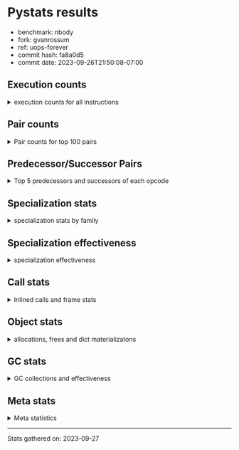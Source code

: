 
# Pystats results

- benchmark: nbody
- fork: gvanrossum
- ref: uops-forever
- commit hash: fa8a0d5
- commit date: 2023-09-26T21:50:08-07:00

## Execution counts

<details>
<summary> execution counts for all instructions </summary>

|Name | Count | Self | Cumulative | Miss ratio | 
|---|---:|---:|---:|---:|
| LOAD_FAST | 206,404,340 | 23.7% | 23.7% |  |
| SWAP | 151,200,000 | 17.4% | 41.1% |  |
| COPY | 129,600,000 | 14.9% | 56.0% |  |
| BINARY_OP_MULTIPLY_FLOAT | 75,602,440 | 8.7% | 64.7% |  |
| STORE_SUBSCR_LIST_INT | 75,600,180 | 8.7% | 73.4% |  |
| LOAD_CONST | 64,800,640 | 7.4% | 80.8% |  |
| BINARY_SUBSCR_LIST_INT | 64,800,000 | 7.4% | 88.3% |  |
| BINARY_OP_ADD_FLOAT | 39,601,020 | 4.6% | 92.8% |  |
| BINARY_OP_SUBTRACT_FLOAT | 36,001,440 | 4.1% | 97.0% |  |
| ENTER_EXECUTOR | 14,400,240 | 1.7% | 98.6% |  |
| STORE_FAST | 7,203,720 | 0.8% | 99.4% |  |
| UNPACK_SEQUENCE_TUPLE | 1,200,880 | 0.1% | 99.6% |  |
| UNPACK_SEQUENCE_LIST | 1,200,820 | 0.1% | 99.7% |  |
| FOR_ITER_LIST | 1,200,700 | 0.1% | 99.9% |  |
| GET_ITER | 1,200,480 | 0.1% | 100.0% |  |
| LOAD_FAST_LOAD_FAST | 1,980 | 0.0% | 100.0% |  |
| STORE_FAST_STORE_FAST | 1,260 | 0.0% | 100.0% |  |
| BINARY_OP | 800 | 0.0% | 100.0% |  |
| LOAD_GLOBAL_MODULE | 460 | 0.0% | 100.0% |  |
| JUMP_BACKWARD | 440 | 0.0% | 100.0% |  |
| RESUME_CHECK | 360 | 0.0% | 100.0% |  |
| CALL | 360 | 0.0% | 100.0% |  |
| PUSH_NULL | 300 | 0.0% | 100.0% |  |
| POP_TOP | 300 | 0.0% | 100.0% |  |
| RETURN_VALUE | 240 | 0.0% | 100.0% |  |
| CALL_PY_WITH_DEFAULTS | 240 | 0.0% | 100.0% |  |
| LOAD_GLOBAL | 220 | 0.0% | 100.0% |  |
| UNPACK_SEQUENCE_TWO_TUPLE | 180 | 0.0% | 100.0% |  |
| LOAD_DEREF | 180 | 0.0% | 100.0% |  |
| FOR_ITER_RANGE | 180 | 0.0% | 100.0% |  |
| LOAD_ATTR_MODULE | 160 | 0.0% | 100.0% |  |
| RETURN_CONST | 120 | 0.0% | 100.0% |  |
| LOAD_GLOBAL_BUILTIN | 120 | 0.0% | 100.0% |  |
| CALL_FUNCTION_EX | 120 | 0.0% | 100.0% |  |
| CALL_BUILTIN_CLASS | 120 | 0.0% | 100.0% |  |
| LOAD_ATTR | 80 | 0.0% | 100.0% |  |
| STORE_SUBSCR | 60 | 0.0% | 100.0% |  |
| NOP | 60 | 0.0% | 100.0% |  |
| LIST_EXTEND | 60 | 0.0% | 100.0% |  |
| COPY_FREE_VARS | 60 | 0.0% | 100.0% |  |
| CALL_INTRINSIC_1 | 60 | 0.0% | 100.0% |  |
| BUILD_LIST | 60 | 0.0% | 100.0% |  |
| BINARY_SUBSCR_DICT | 60 | 0.0% | 100.0% |  |
| UNPACK_SEQUENCE | 20 | 0.0% | 100.0% |  |
| BINARY_SUBSCR | 20 | 0.0% | 100.0% |  |


</details>

## Pair counts

<details>
<summary> Pair counts for top 100 pairs </summary>

|Pair | Count | Self | Cumulative | 
|---|---:|---:|---:|
| LOAD_FAST BINARY_OP_MULTIPLY_FLOAT | 75,601,800 | 8.7% | 8.7% |
| SWAP SWAP | 75,600,000 | 8.7% | 17.4% |
| SWAP STORE_SUBSCR_LIST_INT | 75,600,000 | 8.7% | 26.1% |
| LOAD_FAST LOAD_FAST | 64,801,340 | 7.4% | 33.5% |
| LOAD_FAST LOAD_CONST | 64,800,180 | 7.4% | 41.0% |
| LOAD_CONST COPY | 64,800,000 | 7.4% | 48.4% |
| COPY COPY | 64,800,000 | 7.4% | 55.9% |
| COPY BINARY_SUBSCR_LIST_INT | 64,800,000 | 7.4% | 63.3% |
| BINARY_SUBSCR_LIST_INT LOAD_FAST | 64,800,000 | 7.4% | 70.8% |
| STORE_SUBSCR_LIST_INT LOAD_FAST | 62,400,000 | 7.2% | 77.9% |
| BINARY_OP_MULTIPLY_FLOAT BINARY_OP_ADD_FLOAT | 39,600,800 | 4.6% | 82.5% |
| BINARY_OP_ADD_FLOAT SWAP | 39,600,000 | 4.6% | 87.0% |
| BINARY_OP_MULTIPLY_FLOAT BINARY_OP_SUBTRACT_FLOAT | 36,000,720 | 4.1% | 91.2% |
| BINARY_OP_SUBTRACT_FLOAT SWAP | 36,000,000 | 4.1% | 95.3% |
| STORE_SUBSCR_LIST_INT ENTER_EXECUTOR | 13,200,000 | 1.5% | 96.8% |
| ENTER_EXECUTOR LOAD_FAST | 12,000,240 | 1.4% | 98.2% |
| STORE_FAST STORE_FAST | 3,600,660 | 0.4% | 98.6% |
| STORE_FAST LOAD_FAST | 2,400,460 | 0.3% | 98.9% |
| UNPACK_SEQUENCE_TUPLE STORE_FAST | 1,200,460 | 0.1% | 99.0% |
| STORE_FAST UNPACK_SEQUENCE_LIST | 1,200,460 | 0.1% | 99.2% |
| FOR_ITER_LIST UNPACK_SEQUENCE_TUPLE | 1,200,460 | 0.1% | 99.3% |
| LOAD_FAST GET_ITER | 1,200,420 | 0.1% | 99.4% |
| GET_ITER FOR_ITER_LIST | 1,200,360 | 0.1% | 99.6% |
| UNPACK_SEQUENCE_LIST STORE_FAST | 1,200,220 | 0.1% | 99.7% |
| ENTER_EXECUTOR ENTER_EXECUTOR | 1,200,000 | 0.1% | 99.9% |
| ENTER_EXECUTOR STORE_FAST | 1,199,940 | 0.1% | 100.0% |
| BINARY_OP_SUBTRACT_FLOAT STORE_FAST | 1,380 | 0.0% | 100.0% |
| STORE_FAST LOAD_FAST_LOAD_FAST | 1,260 | 0.0% | 100.0% |
| LOAD_FAST_LOAD_FAST LOAD_FAST | 900 | 0.0% | 100.0% |
| UNPACK_SEQUENCE_LIST STORE_FAST_STORE_FAST | 600 | 0.0% | 100.0% |
| STORE_FAST_STORE_FAST STORE_FAST_STORE_FAST | 600 | 0.0% | 100.0% |
| LOAD_FAST_LOAD_FAST BINARY_OP_SUBTRACT_FLOAT | 540 | 0.0% | 100.0% |
| STORE_FAST_STORE_FAST STORE_FAST | 420 | 0.0% | 100.0% |
| LOAD_CONST BINARY_OP | 400 | 0.0% | 100.0% |
| STORE_FAST JUMP_BACKWARD | 380 | 0.0% | 100.0% |
| UNPACK_SEQUENCE_TUPLE UNPACK_SEQUENCE_LIST | 360 | 0.0% | 100.0% |
| LOAD_FAST_LOAD_FAST BINARY_OP_MULTIPLY_FLOAT | 360 | 0.0% | 100.0% |
| JUMP_BACKWARD FOR_ITER_LIST | 340 | 0.0% | 100.0% |
| BINARY_OP_MULTIPLY_FLOAT LOAD_FAST | 280 | 0.0% | 100.0% |
| BINARY_OP_ADD_FLOAT LOAD_FAST | 280 | 0.0% | 100.0% |
| STORE_FAST_STORE_FAST LOAD_FAST_LOAD_FAST | 240 | 0.0% | 100.0% |
| CALL_PY_WITH_DEFAULTS RESUME_CHECK | 240 | 0.0% | 100.0% |
| BINARY_OP_MULTIPLY_FLOAT LOAD_FAST_LOAD_FAST | 240 | 0.0% | 100.0% |
| BINARY_OP_MULTIPLY_FLOAT LOAD_CONST | 220 | 0.0% | 100.0% |
| BINARY_OP_ADD_FLOAT STORE_FAST | 220 | 0.0% | 100.0% |
| BINARY_OP_ADD_FLOAT BINARY_OP_MULTIPLY_FLOAT | 220 | 0.0% | 100.0% |
| BINARY_OP BINARY_OP_ADD_FLOAT | 220 | 0.0% | 100.0% |
| STORE_FAST ENTER_EXECUTOR | 200 | 0.0% | 100.0% |
| BINARY_OP BINARY_OP | 200 | 0.0% | 100.0% |
| UNPACK_SEQUENCE_TWO_TUPLE UNPACK_SEQUENCE_TUPLE | 180 | 0.0% | 100.0% |
| STORE_FAST UNPACK_SEQUENCE_TUPLE | 180 | 0.0% | 100.0% |
| RESUME_CHECK LOAD_FAST | 180 | 0.0% | 100.0% |
| PUSH_NULL CALL | 180 | 0.0% | 100.0% |
| LOAD_FAST_LOAD_FAST BINARY_OP | 180 | 0.0% | 100.0% |
| FOR_ITER_LIST UNPACK_SEQUENCE_TWO_TUPLE | 180 | 0.0% | 100.0% |
| BINARY_OP_MULTIPLY_FLOAT STORE_FAST | 180 | 0.0% | 100.0% |
| BINARY_OP_ADD_FLOAT LOAD_CONST | 180 | 0.0% | 100.0% |
| BINARY_OP LOAD_FAST | 180 | 0.0% | 100.0% |
| LOAD_GLOBAL LOAD_GLOBAL_MODULE | 160 | 0.0% | 100.0% |
| LOAD_ATTR_MODULE PUSH_NULL | 160 | 0.0% | 100.0% |
| BINARY_OP BINARY_OP_SUBTRACT_FLOAT | 140 | 0.0% | 100.0% |
| STORE_SUBSCR_LIST_INT LOAD_FAST_LOAD_FAST | 120 | 0.0% | 100.0% |
| RETURN_VALUE POP_TOP | 120 | 0.0% | 100.0% |
| RETURN_CONST POP_TOP | 120 | 0.0% | 100.0% |
| PUSH_NULL LOAD_FAST | 120 | 0.0% | 100.0% |
| LOAD_GLOBAL_BUILTIN LOAD_FAST | 120 | 0.0% | 100.0% |
| LOAD_FAST RETURN_VALUE | 120 | 0.0% | 100.0% |
| LOAD_DEREF PUSH_NULL | 120 | 0.0% | 100.0% |
| LOAD_CONST STORE_SUBSCR_LIST_INT | 120 | 0.0% | 100.0% |
| GET_ITER FOR_ITER_RANGE | 120 | 0.0% | 100.0% |
| FOR_ITER_RANGE STORE_FAST | 120 | 0.0% | 100.0% |
| BINARY_OP_ADD_FLOAT LOAD_FAST_LOAD_FAST | 120 | 0.0% | 100.0% |
| LOAD_GLOBAL_MODULE LOAD_ATTR_MODULE | 100 | 0.0% | 100.0% |
| STORE_FAST LOAD_GLOBAL_MODULE | 80 | 0.0% | 100.0% |
| POP_TOP LOAD_GLOBAL_MODULE | 80 | 0.0% | 100.0% |
| LOAD_GLOBAL_MODULE CALL_PY_WITH_DEFAULTS | 80 | 0.0% | 100.0% |
| LOAD_FAST CALL_BUILTIN_CLASS | 80 | 0.0% | 100.0% |
| CALL CALL_PY_WITH_DEFAULTS | 80 | 0.0% | 100.0% |
| UNPACK_SEQUENCE_TUPLE STORE_FAST_STORE_FAST | 60 | 0.0% | 100.0% |
| STORE_SUBSCR_LIST_INT RETURN_CONST | 60 | 0.0% | 100.0% |
| STORE_SUBSCR STORE_SUBSCR_LIST_INT | 60 | 0.0% | 100.0% |
| RETURN_VALUE RETURN_VALUE | 60 | 0.0% | 100.0% |
| RESUME_CHECK LOAD_DEREF | 60 | 0.0% | 100.0% |
| POP_TOP NOP | 60 | 0.0% | 100.0% |
| POP_TOP LOAD_GLOBAL | 60 | 0.0% | 100.0% |
| POP_TOP JUMP_BACKWARD | 60 | 0.0% | 100.0% |
| NOP LOAD_DEREF | 60 | 0.0% | 100.0% |
| LOAD_GLOBAL_MODULE LOAD_FAST | 60 | 0.0% | 100.0% |
| LOAD_GLOBAL_MODULE LOAD_CONST | 60 | 0.0% | 100.0% |
| LOAD_GLOBAL_MODULE LOAD_ATTR | 60 | 0.0% | 100.0% |
| LOAD_FAST CALL_FUNCTION_EX | 60 | 0.0% | 100.0% |
| LOAD_FAST CALL | 60 | 0.0% | 100.0% |
| LOAD_FAST BUILD_LIST | 60 | 0.0% | 100.0% |
| LOAD_DEREF LIST_EXTEND | 60 | 0.0% | 100.0% |
| LOAD_CONST STORE_SUBSCR | 60 | 0.0% | 100.0% |
| LOAD_CONST LOAD_FAST | 60 | 0.0% | 100.0% |
| LOAD_ATTR LOAD_ATTR_MODULE | 60 | 0.0% | 100.0% |
| LIST_EXTEND CALL_INTRINSIC_1 | 60 | 0.0% | 100.0% |
| JUMP_BACKWARD FOR_ITER_RANGE | 60 | 0.0% | 100.0% |
| FOR_ITER_LIST LOAD_FAST | 60 | 0.0% | 100.0% |


</details>

## Predecessor/Successor Pairs

<details>
<summary> Top 5 predecessors and successors of each opcode </summary>

### BINARY_SUBSCR

<details>
<summary> Successors and predecessors for BINARY_SUBSCR </summary>

|Predecessors | Count | Percentage | 
|---|---:|---:|
| LOAD_FAST | 20 | 100.0% |

|Successors | Count | Percentage | 
|---|---:|---:|
| BINARY_SUBSCR_DICT | 20 | 100.0% |


</details>

### GET_ITER

<details>
<summary> Successors and predecessors for GET_ITER </summary>

|Predecessors | Count | Percentage | 
|---|---:|---:|
| LOAD_FAST | 1,200,420 | 100.0% |
| CALL_BUILTIN_CLASS | 60 | 0.0% |

|Successors | Count | Percentage | 
|---|---:|---:|
| FOR_ITER_LIST | 1,200,360 | 100.0% |
| FOR_ITER_RANGE | 120 | 0.0% |


</details>

### NOP

<details>
<summary> Successors and predecessors for NOP </summary>

|Predecessors | Count | Percentage | 
|---|---:|---:|
| POP_TOP | 60 | 100.0% |

|Successors | Count | Percentage | 
|---|---:|---:|
| LOAD_DEREF | 60 | 100.0% |


</details>

### POP_TOP

<details>
<summary> Successors and predecessors for POP_TOP </summary>

|Predecessors | Count | Percentage | 
|---|---:|---:|
| RETURN_VALUE | 120 | 40.0% |
| RETURN_CONST | 120 | 40.0% |
| CALL | 60 | 20.0% |

|Successors | Count | Percentage | 
|---|---:|---:|
| LOAD_GLOBAL_MODULE | 80 | 26.7% |
| NOP | 60 | 20.0% |
| LOAD_GLOBAL | 60 | 20.0% |
| JUMP_BACKWARD | 60 | 20.0% |
| LOAD_GLOBAL_BUILTIN | 40 | 13.3% |


</details>

### PUSH_NULL

<details>
<summary> Successors and predecessors for PUSH_NULL </summary>

|Predecessors | Count | Percentage | 
|---|---:|---:|
| LOAD_ATTR_MODULE | 160 | 53.3% |
| LOAD_DEREF | 120 | 40.0% |
| LOAD_ATTR | 20 | 6.7% |

|Successors | Count | Percentage | 
|---|---:|---:|
| CALL | 180 | 60.0% |
| LOAD_FAST | 120 | 40.0% |


</details>

### RETURN_VALUE

<details>
<summary> Successors and predecessors for RETURN_VALUE </summary>

|Predecessors | Count | Percentage | 
|---|---:|---:|
| LOAD_FAST | 120 | 50.0% |
| RETURN_VALUE | 60 | 25.0% |
| BINARY_OP_SUBTRACT_FLOAT | 60 | 25.0% |

|Successors | Count | Percentage | 
|---|---:|---:|
| POP_TOP | 120 | 50.0% |
| RETURN_VALUE | 60 | 25.0% |
| LOAD_GLOBAL | 40 | 16.7% |
| LOAD_GLOBAL_MODULE | 20 | 8.3% |


</details>

### STORE_SUBSCR

<details>
<summary> Successors and predecessors for STORE_SUBSCR </summary>

|Predecessors | Count | Percentage | 
|---|---:|---:|
| LOAD_CONST | 60 | 100.0% |

|Successors | Count | Percentage | 
|---|---:|---:|
| STORE_SUBSCR_LIST_INT | 60 | 100.0% |


</details>

### BINARY_OP

<details>
<summary> Successors and predecessors for BINARY_OP </summary>

|Predecessors | Count | Percentage | 
|---|---:|---:|
| LOAD_CONST | 400 | 50.0% |
| BINARY_OP | 200 | 25.0% |
| LOAD_FAST_LOAD_FAST | 180 | 22.5% |
| LOAD_FAST | 20 | 2.5% |

|Successors | Count | Percentage | 
|---|---:|---:|
| BINARY_OP_ADD_FLOAT | 220 | 27.5% |
| BINARY_OP | 200 | 25.0% |
| LOAD_FAST | 180 | 22.5% |
| BINARY_OP_SUBTRACT_FLOAT | 140 | 17.5% |
| BINARY_OP_MULTIPLY_FLOAT | 60 | 7.5% |


</details>

### BUILD_LIST

<details>
<summary> Successors and predecessors for BUILD_LIST </summary>

|Predecessors | Count | Percentage | 
|---|---:|---:|
| LOAD_FAST | 60 | 100.0% |

|Successors | Count | Percentage | 
|---|---:|---:|
| LOAD_DEREF | 60 | 100.0% |


</details>

### CALL

<details>
<summary> Successors and predecessors for CALL </summary>

|Predecessors | Count | Percentage | 
|---|---:|---:|
| PUSH_NULL | 180 | 50.0% |
| LOAD_FAST | 60 | 16.7% |
| CALL | 60 | 16.7% |
| LOAD_GLOBAL_MODULE | 40 | 11.1% |
| BINARY_SUBSCR_DICT | 20 | 5.6% |

|Successors | Count | Percentage | 
|---|---:|---:|
| CALL_PY_WITH_DEFAULTS | 80 | 22.2% |
| STORE_FAST | 60 | 16.7% |
| POP_TOP | 60 | 16.7% |
| LOAD_FAST | 60 | 16.7% |
| CALL | 60 | 16.7% |


</details>

### CALL_FUNCTION_EX

<details>
<summary> Successors and predecessors for CALL_FUNCTION_EX </summary>

|Predecessors | Count | Percentage | 
|---|---:|---:|
| LOAD_FAST | 60 | 50.0% |
| CALL_INTRINSIC_1 | 60 | 50.0% |

|Successors | Count | Percentage | 
|---|---:|---:|
| RESUME_CHECK | 60 | 50.0% |
| COPY_FREE_VARS | 60 | 50.0% |


</details>

### CALL_INTRINSIC_1

<details>
<summary> Successors and predecessors for CALL_INTRINSIC_1 </summary>

|Predecessors | Count | Percentage | 
|---|---:|---:|
| LIST_EXTEND | 60 | 100.0% |

|Successors | Count | Percentage | 
|---|---:|---:|
| CALL_FUNCTION_EX | 60 | 100.0% |


</details>

### COPY

<details>
<summary> Successors and predecessors for COPY </summary>

|Predecessors | Count | Percentage | 
|---|---:|---:|
| LOAD_CONST | 64,800,000 | 50.0% |
| COPY | 64,800,000 | 50.0% |

|Successors | Count | Percentage | 
|---|---:|---:|
| COPY | 64,800,000 | 50.0% |
| BINARY_SUBSCR_LIST_INT | 64,800,000 | 50.0% |


</details>

### COPY_FREE_VARS

<details>
<summary> Successors and predecessors for COPY_FREE_VARS </summary>

|Predecessors | Count | Percentage | 
|---|---:|---:|
| CALL_FUNCTION_EX | 60 | 100.0% |

|Successors | Count | Percentage | 
|---|---:|---:|
| RESUME_CHECK | 60 | 100.0% |


</details>

### ENTER_EXECUTOR

<details>
<summary> Successors and predecessors for ENTER_EXECUTOR </summary>

|Predecessors | Count | Percentage | 
|---|---:|---:|
| STORE_SUBSCR_LIST_INT | 13,200,000 | 91.7% |
| ENTER_EXECUTOR | 1,200,000 | 8.3% |
| STORE_FAST | 200 | 0.0% |
| JUMP_BACKWARD | 40 | 0.0% |

|Successors | Count | Percentage | 
|---|---:|---:|
| LOAD_FAST | 12,000,240 | 83.3% |
| ENTER_EXECUTOR | 1,200,000 | 8.3% |
| STORE_FAST | 1,199,940 | 8.3% |
| RETURN_CONST | 60 | 0.0% |


</details>

### JUMP_BACKWARD

<details>
<summary> Successors and predecessors for JUMP_BACKWARD </summary>

|Predecessors | Count | Percentage | 
|---|---:|---:|
| STORE_FAST | 380 | 86.4% |
| POP_TOP | 60 | 13.6% |

|Successors | Count | Percentage | 
|---|---:|---:|
| FOR_ITER_LIST | 340 | 77.3% |
| FOR_ITER_RANGE | 60 | 13.6% |
| ENTER_EXECUTOR | 40 | 9.1% |


</details>

### LIST_EXTEND

<details>
<summary> Successors and predecessors for LIST_EXTEND </summary>

|Predecessors | Count | Percentage | 
|---|---:|---:|
| LOAD_DEREF | 60 | 100.0% |

|Successors | Count | Percentage | 
|---|---:|---:|
| CALL_INTRINSIC_1 | 60 | 100.0% |


</details>

### LOAD_ATTR

<details>
<summary> Successors and predecessors for LOAD_ATTR </summary>

|Predecessors | Count | Percentage | 
|---|---:|---:|
| LOAD_GLOBAL_MODULE | 60 | 75.0% |
| LOAD_GLOBAL | 20 | 25.0% |

|Successors | Count | Percentage | 
|---|---:|---:|
| LOAD_ATTR_MODULE | 60 | 75.0% |
| PUSH_NULL | 20 | 25.0% |


</details>

### LOAD_CONST

<details>
<summary> Successors and predecessors for LOAD_CONST </summary>

|Predecessors | Count | Percentage | 
|---|---:|---:|
| LOAD_FAST | 64,800,180 | 100.0% |
| BINARY_OP_MULTIPLY_FLOAT | 220 | 0.0% |
| BINARY_OP_ADD_FLOAT | 180 | 0.0% |
| LOAD_GLOBAL_MODULE | 60 | 0.0% |

|Successors | Count | Percentage | 
|---|---:|---:|
| COPY | 64,800,000 | 100.0% |
| BINARY_OP | 400 | 0.0% |
| STORE_SUBSCR_LIST_INT | 120 | 0.0% |
| STORE_SUBSCR | 60 | 0.0% |
| LOAD_FAST | 60 | 0.0% |


</details>

### LOAD_DEREF

<details>
<summary> Successors and predecessors for LOAD_DEREF </summary>

|Predecessors | Count | Percentage | 
|---|---:|---:|
| RESUME_CHECK | 60 | 33.3% |
| NOP | 60 | 33.3% |
| BUILD_LIST | 60 | 33.3% |

|Successors | Count | Percentage | 
|---|---:|---:|
| PUSH_NULL | 120 | 66.7% |
| LIST_EXTEND | 60 | 33.3% |


</details>

### LOAD_FAST

<details>
<summary> Successors and predecessors for LOAD_FAST </summary>

|Predecessors | Count | Percentage | 
|---|---:|---:|
| LOAD_FAST | 64,801,340 | 31.4% |
| BINARY_SUBSCR_LIST_INT | 64,800,000 | 31.4% |
| STORE_SUBSCR_LIST_INT | 62,400,000 | 30.2% |
| ENTER_EXECUTOR | 12,000,240 | 5.8% |
| STORE_FAST | 2,400,460 | 1.2% |

|Successors | Count | Percentage | 
|---|---:|---:|
| BINARY_OP_MULTIPLY_FLOAT | 75,601,800 | 36.6% |
| LOAD_FAST | 64,801,340 | 31.4% |
| LOAD_CONST | 64,800,180 | 31.4% |
| GET_ITER | 1,200,420 | 0.6% |
| RETURN_VALUE | 120 | 0.0% |


</details>

### LOAD_FAST_LOAD_FAST

<details>
<summary> Successors and predecessors for LOAD_FAST_LOAD_FAST </summary>

|Predecessors | Count | Percentage | 
|---|---:|---:|
| STORE_FAST | 1,260 | 63.6% |
| STORE_FAST_STORE_FAST | 240 | 12.1% |
| BINARY_OP_MULTIPLY_FLOAT | 240 | 12.1% |
| STORE_SUBSCR_LIST_INT | 120 | 6.1% |
| BINARY_OP_ADD_FLOAT | 120 | 6.1% |

|Successors | Count | Percentage | 
|---|---:|---:|
| LOAD_FAST | 900 | 45.5% |
| BINARY_OP_SUBTRACT_FLOAT | 540 | 27.3% |
| BINARY_OP_MULTIPLY_FLOAT | 360 | 18.2% |
| BINARY_OP | 180 | 9.1% |


</details>

### LOAD_GLOBAL

<details>
<summary> Successors and predecessors for LOAD_GLOBAL </summary>

|Predecessors | Count | Percentage | 
|---|---:|---:|
| POP_TOP | 60 | 27.3% |
| STORE_FAST | 40 | 18.2% |
| RETURN_VALUE | 40 | 18.2% |
| RESUME_CHECK | 40 | 18.2% |
| LOAD_GLOBAL_MODULE | 20 | 9.1% |

|Successors | Count | Percentage | 
|---|---:|---:|
| LOAD_GLOBAL_MODULE | 160 | 72.7% |
| LOAD_GLOBAL_BUILTIN | 40 | 18.2% |
| LOAD_ATTR | 20 | 9.1% |


</details>

### RETURN_CONST

<details>
<summary> Successors and predecessors for RETURN_CONST </summary>

|Predecessors | Count | Percentage | 
|---|---:|---:|
| STORE_SUBSCR_LIST_INT | 60 | 50.0% |
| ENTER_EXECUTOR | 60 | 50.0% |

|Successors | Count | Percentage | 
|---|---:|---:|
| POP_TOP | 120 | 100.0% |


</details>

### STORE_FAST

<details>
<summary> Successors and predecessors for STORE_FAST </summary>

|Predecessors | Count | Percentage | 
|---|---:|---:|
| STORE_FAST | 3,600,660 | 50.0% |
| UNPACK_SEQUENCE_TUPLE | 1,200,460 | 16.7% |
| UNPACK_SEQUENCE_LIST | 1,200,220 | 16.7% |
| ENTER_EXECUTOR | 1,199,940 | 16.7% |
| BINARY_OP_SUBTRACT_FLOAT | 1,380 | 0.0% |

|Successors | Count | Percentage | 
|---|---:|---:|
| STORE_FAST | 3,600,660 | 50.0% |
| LOAD_FAST | 2,400,460 | 33.3% |
| UNPACK_SEQUENCE_LIST | 1,200,460 | 16.7% |
| LOAD_FAST_LOAD_FAST | 1,260 | 0.0% |
| JUMP_BACKWARD | 380 | 0.0% |


</details>

### STORE_FAST_STORE_FAST

<details>
<summary> Successors and predecessors for STORE_FAST_STORE_FAST </summary>

|Predecessors | Count | Percentage | 
|---|---:|---:|
| UNPACK_SEQUENCE_LIST | 600 | 47.6% |
| STORE_FAST_STORE_FAST | 600 | 47.6% |
| UNPACK_SEQUENCE_TUPLE | 60 | 4.8% |

|Successors | Count | Percentage | 
|---|---:|---:|
| STORE_FAST_STORE_FAST | 600 | 47.6% |
| STORE_FAST | 420 | 33.3% |
| LOAD_FAST_LOAD_FAST | 240 | 19.0% |


</details>

### SWAP

<details>
<summary> Successors and predecessors for SWAP </summary>

|Predecessors | Count | Percentage | 
|---|---:|---:|
| SWAP | 75,600,000 | 50.0% |
| BINARY_OP_ADD_FLOAT | 39,600,000 | 26.2% |
| BINARY_OP_SUBTRACT_FLOAT | 36,000,000 | 23.8% |

|Successors | Count | Percentage | 
|---|---:|---:|
| SWAP | 75,600,000 | 50.0% |
| STORE_SUBSCR_LIST_INT | 75,600,000 | 50.0% |


</details>

### UNPACK_SEQUENCE

<details>
<summary> Successors and predecessors for UNPACK_SEQUENCE </summary>

|Predecessors | Count | Percentage | 
|---|---:|---:|
| LOAD_FAST | 20 | 100.0% |

|Successors | Count | Percentage | 
|---|---:|---:|
| UNPACK_SEQUENCE_TUPLE | 20 | 100.0% |


</details>

### BINARY_OP_ADD_FLOAT

<details>
<summary> Successors and predecessors for BINARY_OP_ADD_FLOAT </summary>

|Predecessors | Count | Percentage | 
|---|---:|---:|
| BINARY_OP_MULTIPLY_FLOAT | 39,600,800 | 100.0% |
| BINARY_OP | 220 | 0.0% |

|Successors | Count | Percentage | 
|---|---:|---:|
| SWAP | 39,600,000 | 100.0% |
| LOAD_FAST | 280 | 0.0% |
| STORE_FAST | 220 | 0.0% |
| BINARY_OP_MULTIPLY_FLOAT | 220 | 0.0% |
| LOAD_CONST | 180 | 0.0% |


</details>

### BINARY_OP_MULTIPLY_FLOAT

<details>
<summary> Successors and predecessors for BINARY_OP_MULTIPLY_FLOAT </summary>

|Predecessors | Count | Percentage | 
|---|---:|---:|
| LOAD_FAST | 75,601,800 | 100.0% |
| LOAD_FAST_LOAD_FAST | 360 | 0.0% |
| BINARY_OP_ADD_FLOAT | 220 | 0.0% |
| BINARY_OP | 60 | 0.0% |

|Successors | Count | Percentage | 
|---|---:|---:|
| BINARY_OP_ADD_FLOAT | 39,600,800 | 52.4% |
| BINARY_OP_SUBTRACT_FLOAT | 36,000,720 | 47.6% |
| LOAD_FAST | 280 | 0.0% |
| LOAD_FAST_LOAD_FAST | 240 | 0.0% |
| LOAD_CONST | 220 | 0.0% |


</details>

### BINARY_OP_SUBTRACT_FLOAT

<details>
<summary> Successors and predecessors for BINARY_OP_SUBTRACT_FLOAT </summary>

|Predecessors | Count | Percentage | 
|---|---:|---:|
| BINARY_OP_MULTIPLY_FLOAT | 36,000,720 | 100.0% |
| LOAD_FAST_LOAD_FAST | 540 | 0.0% |
| BINARY_OP | 140 | 0.0% |
| LOAD_FAST | 40 | 0.0% |

|Successors | Count | Percentage | 
|---|---:|---:|
| SWAP | 36,000,000 | 100.0% |
| STORE_FAST | 1,380 | 0.0% |
| RETURN_VALUE | 60 | 0.0% |


</details>

### BINARY_SUBSCR_DICT

<details>
<summary> Successors and predecessors for BINARY_SUBSCR_DICT </summary>

|Predecessors | Count | Percentage | 
|---|---:|---:|
| LOAD_FAST | 40 | 66.7% |
| BINARY_SUBSCR | 20 | 33.3% |

|Successors | Count | Percentage | 
|---|---:|---:|
| CALL_PY_WITH_DEFAULTS | 40 | 66.7% |
| CALL | 20 | 33.3% |


</details>

### BINARY_SUBSCR_LIST_INT

<details>
<summary> Successors and predecessors for BINARY_SUBSCR_LIST_INT </summary>

|Predecessors | Count | Percentage | 
|---|---:|---:|
| COPY | 64,800,000 | 100.0% |

|Successors | Count | Percentage | 
|---|---:|---:|
| LOAD_FAST | 64,800,000 | 100.0% |


</details>

### CALL_BUILTIN_CLASS

<details>
<summary> Successors and predecessors for CALL_BUILTIN_CLASS </summary>

|Predecessors | Count | Percentage | 
|---|---:|---:|
| LOAD_FAST | 80 | 66.7% |
| CALL | 40 | 33.3% |

|Successors | Count | Percentage | 
|---|---:|---:|
| STORE_FAST | 60 | 50.0% |
| GET_ITER | 60 | 50.0% |


</details>

### CALL_PY_WITH_DEFAULTS

<details>
<summary> Successors and predecessors for CALL_PY_WITH_DEFAULTS </summary>

|Predecessors | Count | Percentage | 
|---|---:|---:|
| LOAD_GLOBAL_MODULE | 80 | 33.3% |
| CALL | 80 | 33.3% |
| LOAD_FAST | 40 | 16.7% |
| BINARY_SUBSCR_DICT | 40 | 16.7% |

|Successors | Count | Percentage | 
|---|---:|---:|
| RESUME_CHECK | 240 | 100.0% |


</details>

### FOR_ITER_LIST

<details>
<summary> Successors and predecessors for FOR_ITER_LIST </summary>

|Predecessors | Count | Percentage | 
|---|---:|---:|
| GET_ITER | 1,200,360 | 100.0% |
| JUMP_BACKWARD | 340 | 0.0% |

|Successors | Count | Percentage | 
|---|---:|---:|
| UNPACK_SEQUENCE_TUPLE | 1,200,460 | 100.0% |
| UNPACK_SEQUENCE_TWO_TUPLE | 180 | 0.0% |
| LOAD_FAST | 60 | 0.0% |


</details>

### FOR_ITER_RANGE

<details>
<summary> Successors and predecessors for FOR_ITER_RANGE </summary>

|Predecessors | Count | Percentage | 
|---|---:|---:|
| GET_ITER | 120 | 66.7% |
| JUMP_BACKWARD | 60 | 33.3% |

|Successors | Count | Percentage | 
|---|---:|---:|
| STORE_FAST | 120 | 66.7% |
| LOAD_GLOBAL_MODULE | 40 | 22.2% |
| LOAD_GLOBAL | 20 | 11.1% |


</details>

### LOAD_ATTR_MODULE

<details>
<summary> Successors and predecessors for LOAD_ATTR_MODULE </summary>

|Predecessors | Count | Percentage | 
|---|---:|---:|
| LOAD_GLOBAL_MODULE | 100 | 62.5% |
| LOAD_ATTR | 60 | 37.5% |

|Successors | Count | Percentage | 
|---|---:|---:|
| PUSH_NULL | 160 | 100.0% |


</details>

### LOAD_GLOBAL_BUILTIN

<details>
<summary> Successors and predecessors for LOAD_GLOBAL_BUILTIN </summary>

|Predecessors | Count | Percentage | 
|---|---:|---:|
| RESUME_CHECK | 40 | 33.3% |
| POP_TOP | 40 | 33.3% |
| LOAD_GLOBAL | 40 | 33.3% |

|Successors | Count | Percentage | 
|---|---:|---:|
| LOAD_FAST | 120 | 100.0% |


</details>

### LOAD_GLOBAL_MODULE

<details>
<summary> Successors and predecessors for LOAD_GLOBAL_MODULE </summary>

|Predecessors | Count | Percentage | 
|---|---:|---:|
| LOAD_GLOBAL | 160 | 34.8% |
| STORE_FAST | 80 | 17.4% |
| POP_TOP | 80 | 17.4% |
| RESUME_CHECK | 40 | 8.7% |
| LOAD_GLOBAL_MODULE | 40 | 8.7% |

|Successors | Count | Percentage | 
|---|---:|---:|
| LOAD_ATTR_MODULE | 100 | 21.7% |
| CALL_PY_WITH_DEFAULTS | 80 | 17.4% |
| LOAD_FAST | 60 | 13.0% |
| LOAD_CONST | 60 | 13.0% |
| LOAD_ATTR | 60 | 13.0% |


</details>

### RESUME_CHECK

<details>
<summary> Successors and predecessors for RESUME_CHECK </summary>

|Predecessors | Count | Percentage | 
|---|---:|---:|
| CALL_PY_WITH_DEFAULTS | 240 | 66.7% |
| COPY_FREE_VARS | 60 | 16.7% |
| CALL_FUNCTION_EX | 60 | 16.7% |

|Successors | Count | Percentage | 
|---|---:|---:|
| LOAD_FAST | 180 | 50.0% |
| LOAD_DEREF | 60 | 16.7% |
| LOAD_GLOBAL_MODULE | 40 | 11.1% |
| LOAD_GLOBAL_BUILTIN | 40 | 11.1% |
| LOAD_GLOBAL | 40 | 11.1% |


</details>

### STORE_SUBSCR_LIST_INT

<details>
<summary> Successors and predecessors for STORE_SUBSCR_LIST_INT </summary>

|Predecessors | Count | Percentage | 
|---|---:|---:|
| SWAP | 75,600,000 | 100.0% |
| LOAD_CONST | 120 | 0.0% |
| STORE_SUBSCR | 60 | 0.0% |

|Successors | Count | Percentage | 
|---|---:|---:|
| LOAD_FAST | 62,400,000 | 82.5% |
| ENTER_EXECUTOR | 13,200,000 | 17.5% |
| LOAD_FAST_LOAD_FAST | 120 | 0.0% |
| RETURN_CONST | 60 | 0.0% |


</details>

### UNPACK_SEQUENCE_LIST

<details>
<summary> Successors and predecessors for UNPACK_SEQUENCE_LIST </summary>

|Predecessors | Count | Percentage | 
|---|---:|---:|
| STORE_FAST | 1,200,460 | 100.0% |
| UNPACK_SEQUENCE_TUPLE | 360 | 0.0% |

|Successors | Count | Percentage | 
|---|---:|---:|
| STORE_FAST | 1,200,220 | 100.0% |
| STORE_FAST_STORE_FAST | 600 | 0.0% |


</details>

### UNPACK_SEQUENCE_TUPLE

<details>
<summary> Successors and predecessors for UNPACK_SEQUENCE_TUPLE </summary>

|Predecessors | Count | Percentage | 
|---|---:|---:|
| FOR_ITER_LIST | 1,200,460 | 100.0% |
| UNPACK_SEQUENCE_TWO_TUPLE | 180 | 0.0% |
| STORE_FAST | 180 | 0.0% |
| LOAD_FAST | 40 | 0.0% |
| UNPACK_SEQUENCE | 20 | 0.0% |

|Successors | Count | Percentage | 
|---|---:|---:|
| STORE_FAST | 1,200,460 | 100.0% |
| UNPACK_SEQUENCE_LIST | 360 | 0.0% |
| STORE_FAST_STORE_FAST | 60 | 0.0% |


</details>

### UNPACK_SEQUENCE_TWO_TUPLE

<details>
<summary> Successors and predecessors for UNPACK_SEQUENCE_TWO_TUPLE </summary>

|Predecessors | Count | Percentage | 
|---|---:|---:|
| FOR_ITER_LIST | 180 | 100.0% |

|Successors | Count | Percentage | 
|---|---:|---:|
| UNPACK_SEQUENCE_TUPLE | 180 | 100.0% |


</details>


</details>

## Specialization stats

<details>
<summary> specialization stats by family </summary>

### BINARY_SUBSCR

<details>
<summary> specialization stats for BINARY_SUBSCR family </summary>

|Kind | Count | Ratio | 
|---|---|---|
|          hit |     90000060 | 100.0% |

#### Specialization attempts

| | Count | Ratio | 
|---|---:|---:|
| Success | 20 | 100.0% |
| Failure | 0 | 0.0% |

|Failure kind | Count | Ratio | 
|---|---:|---:|


</details>

### STORE_SUBSCR

<details>
<summary> specialization stats for STORE_SUBSCR family </summary>

|Kind | Count | Ratio | 
|---|---|---|
|          hit |     90000180 | 100.0% |

#### Specialization attempts

| | Count | Ratio | 
|---|---:|---:|
| Success | 60 | 100.0% |
| Failure | 0 | 0.0% |

|Failure kind | Count | Ratio | 
|---|---:|---:|


</details>

### BINARY_OP

<details>
<summary> specialization stats for BINARY_OP family </summary>

|Kind | Count | Ratio | 
|---|---|---|
| specialization.deferred |          700 | 0.0% |
|          hit |    312018060 | 100.0% |

#### Specialization attempts

| | Count | Ratio | 
|---|---:|---:|
| Success | 20 | 20.0% |
| Failure | 80 | 80.0% |

|Failure kind | Count | Ratio | 
|---|---:|---:|
| true divide float | 80 | 100.0% |


</details>

### CALL

<details>
<summary> specialization stats for CALL family </summary>

|Kind | Count | Ratio | 
|---|---|---|
| specialization.deferred |          180 | 25.0% |
|          hit |          360 | 50.0% |

#### Specialization attempts

| | Count | Ratio | 
|---|---:|---:|
| Success | 120 | 66.7% |
| Failure | 60 | 33.3% |

|Failure kind | Count | Ratio | 
|---|---:|---:|
| cfunc noargs | 60 | 100.0% |


</details>

### FOR_ITER

<details>
<summary> specialization stats for FOR_ITER family </summary>

|Kind | Count | Ratio | 
|---|---|---|
|          hit |      1200880 | 100.0% |


</details>

### JUMP_BACKWARD

<details>
<summary> specialization stats for JUMP_BACKWARD family </summary>

|Kind | Count | Ratio | 
|---|---|---|


</details>

### LOAD_ATTR

<details>
<summary> specialization stats for LOAD_ATTR family </summary>

|Kind | Count | Ratio | 
|---|---|---|
| specialization.deferred |           20 | 8.3% |
|          hit |          160 | 66.7% |

#### Specialization attempts

| | Count | Ratio | 
|---|---:|---:|
| Success | 60 | 100.0% |
| Failure | 0 | 0.0% |

|Failure kind | Count | Ratio | 
|---|---:|---:|


</details>

### LOAD_GLOBAL

<details>
<summary> specialization stats for LOAD_GLOBAL family </summary>

|Kind | Count | Ratio | 
|---|---|---|
| specialization.deferred |           20 | 2.5% |
|          hit |          580 | 72.5% |

#### Specialization attempts

| | Count | Ratio | 
|---|---:|---:|
| Success | 200 | 100.0% |
| Failure | 0 | 0.0% |

|Failure kind | Count | Ratio | 
|---|---:|---:|


</details>

### UNPACK_SEQUENCE

<details>
<summary> specialization stats for UNPACK_SEQUENCE family </summary>

|Kind | Count | Ratio | 
|---|---|---|
|          hit |     72007860 | 100.0% |

#### Specialization attempts

| | Count | Ratio | 
|---|---:|---:|
| Success | 20 | 100.0% |
| Failure | 0 | 0.0% |

|Failure kind | Count | Ratio | 
|---|---:|---:|


</details>


</details>

## Specialization effectiveness

<details>
<summary> specialization effectiveness </summary>

|Instructions | Count | Ratio | 
|---|---:|---:|
| Basic | 574,814,220 | 66.1% |
| Not specialized | 2,000 | 0.0% |
| Specialized | 295,209,360 | 33.9% |

### Deferred by instruction

<details>
<summary> deferred by instruction </summary>

|Name | Count | Ratio | 
|---|---:|---:|
| BINARY_OP | 700 | 76.1% |
| CALL | 180 | 19.6% |
| LOAD_GLOBAL | 20 | 2.2% |
| LOAD_ATTR | 20 | 2.2% |
| UNPACK_SEQUENCE_TWO_TUPLE | 0 | 0.0% |
| UNPACK_SEQUENCE_TUPLE | 0 | 0.0% |
| UNPACK_SEQUENCE_LIST | 0 | 0.0% |
| UNPACK_SEQUENCE | 0 | 0.0% |
| TO_BOOL | 0 | 0.0% |
| SWAP | 0 | 0.0% |


</details>


</details>

## Call stats

<details>
<summary> Inlined calls and frame stats </summary>

| | Count | Ratio | 
|---|---:|---:|
| Calls to PyEval_EvalDefault | 0 | 0.0% |
| Calls to Python functions inlined | 360 | 100.0% |
| Calls via PyEval_EvalFrame (total) | 0 | 0.0% |
| Calls via PyEval_EvalFrame (vector) | 0 | 0.0% |
| Calls via PyEval_EvalFrame (generator) | 0 | 0.0% |
| Calls via PyEval_EvalFrame (legacy) | 0 | 0.0% |
| Calls via PyEval_EvalFrame (function vectorcall) | 0 | 0.0% |
| Calls via PyEval_EvalFrame (build class) | 0 | 0.0% |
| Calls via PyEval_EvalFrame (slot) | 0 | 0.0% |
| Calls via PyEval_EvalFrame (function ex) | 120 | 33.3% |
| Calls via PyEval_EvalFrame (api) | 0 | 0.0% |
| Calls via PyEval_EvalFrame (method) | 0 | 0.0% |
| Frames pushed | 360 | 100.0% |
| Frame objects created | 0 | 0.0% |


</details>

## Object stats

<details>
<summary> allocations, frees and dict materializatons </summary>

| | Count | Ratio | 
|---|---:|---:|
| Allocations from freelist | 198,014,440 | 98.2% |
| Frees to freelist | 198,014,460 |  |
| Allocations | 3,585,360 | 1.8% |
| Allocations to 512 bytes | 3,585,320 | 1.8% |
| Allocations to 4 kbytes | 40 | 0.0% |
| Allocations over 4 kbytes | 0 | 0.0% |
| Frees | 3,585,240 |  |
| New values | 0 |  |
| Interpreter increfs | 358,817,120 | 39.5% |
| Interpreter decrefs | 453,620,780 | 40.9% |
| Increfs | 548,439,100 | 60.5% |
| Decrefs | 655,235,080 | 59.1% |
| Materialize dict (on request) | 0 |  |
| Materialize dict (new key) | 0 |  |
| Materialize dict (too big) | 0 |  |
| Materialize dict (str subclass) | 0 |  |
| Dematerialize dict | 0 |  |
| Method cache hits | 17 |  |
| Method cache misses | 3 |  |
| Method cache collisions | 3 |  |
| Method cache dunder hits | 0 |  |
| Method cache dunder misses | 0 |  |


</details>

## GC stats

<details>
<summary> GC collections and effectiveness </summary>

|Generation | Collections | Objects collected | Object visits | 
|---:|---:|---:|---:|
| 0 | 0 | 0 | 0 |
| 1 | 0 | 0 | 0 |
| 2 | 0 | 0 | 0 |


</details>

## Meta stats

<details>
<summary> Meta statistics </summary>

| | Count | 
|---|---:|
| Number of data files | 20 |


</details>

---
Stats gathered on: 2023-09-27
